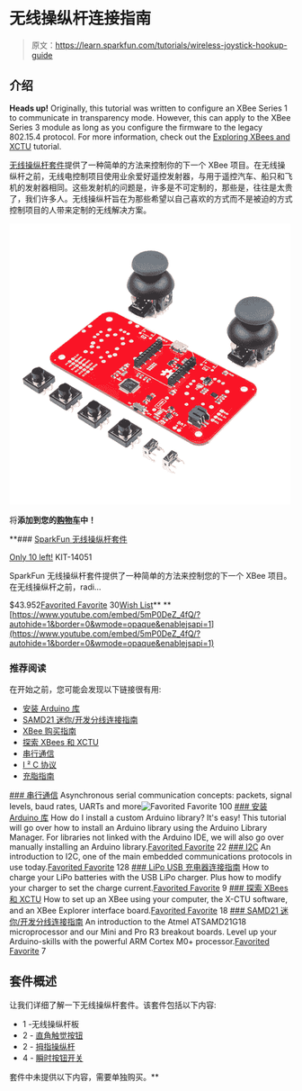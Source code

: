 # 无线操纵杆连接指南

> 原文：<https://learn.sparkfun.com/tutorials/wireless-joystick-hookup-guide>

## 介绍

**Heads up!** Originally, this tutorial was written to configure an XBee Series 1 to communicate in transparency mode. However, this can apply to the XBee Series 3 module as long as you configure the firmware to the legacy 802.15.4 protocol. For more information, check out the [Exploring XBees and XCTU](https://learn.sparkfun.com/tutorials/exploring-xbees-and-xctu) tutorial.

[无线操纵杆套件](https://www.sparkfun.com/products/14051)提供了一种简单的方法来控制你的下一个 XBee 项目。在无线操纵杆之前，无线电控制项目使用业余爱好遥控发射器，与用于遥控汽车、船只和飞机的发射器相同。这些发射机的问题是，许多是不可定制的，那些是，往往是太贵了，我们许多人。无线操纵杆旨在为那些希望以自己喜欢的方式而不是被迫的方式控制项目的人带来定制的无线解决方案。

[![SparkFun Wireless Joystick Kit](img/662427ebdf31844d19b1690a024aa423.png)](https://www.sparkfun.com/products/14051) 

将**添加到您的[购物车](https://www.sparkfun.com/cart)中！**

 **### [SparkFun 无线操纵杆套件](https://www.sparkfun.com/products/14051)

[Only 10 left!](https://learn.sparkfun.com/static/bubbles/ "only 10 left!") KIT-14051

SparkFun 无线操纵杆套件提供了一种简单的方法来控制您的下一个 XBee 项目。在无线操纵杆之前，radi…

$43.952[Favorited Favorite](# "Add to favorites") 30[Wish List](# "Add to wish list")** **[https://www.youtube.com/embed/5mP0DeZ_4fQ/?autohide=1&border=0&wmode=opaque&enablejsapi=1](https://www.youtube.com/embed/5mP0DeZ_4fQ/?autohide=1&border=0&wmode=opaque&enablejsapi=1)

### 推荐阅读

在开始之前，您可能会发现以下链接很有用:

*   [安装 Arduino 库](https://learn.sparkfun.com/tutorials/installing-an-arduino-library)
*   [SAMD21 迷你/开发分线连接指南](https://learn.sparkfun.com/tutorials/samd21-minidev-breakout-hookup-guide)
*   [XBee 购买指南](https://www.sparkfun.com/pages/xbee_guide)
*   [探索 XBees 和 XCTU](https://learn.sparkfun.com/tutorials/exploring-xbees-and-xctu)
*   [串行通信](https://learn.sparkfun.com/tutorials/serial-communication)
*   [I ² C 协议](https://learn.sparkfun.com/tutorials/i2c)
*   [充脂指南](https://learn.sparkfun.com/tutorials/lipo-usb-charger-hookup-guide)

[](https://learn.sparkfun.com/tutorials/serial-communication) [### 串行通信](https://learn.sparkfun.com/tutorials/serial-communication) Asynchronous serial communication concepts: packets, signal levels, baud rates, UARTs and more![Favorited Favorite](# "Add to favorites") 100[](https://learn.sparkfun.com/tutorials/installing-an-arduino-library) [### 安装 Arduino 库](https://learn.sparkfun.com/tutorials/installing-an-arduino-library) How do I install a custom Arduino library? It's easy! This tutorial will go over how to install an Arduino library using the Arduino Library Manager. For libraries not linked with the Arduino IDE, we will also go over manually installing an Arduino library.[Favorited Favorite](# "Add to favorites") 22[](https://learn.sparkfun.com/tutorials/i2c) [### I2C](https://learn.sparkfun.com/tutorials/i2c) An introduction to I2C, one of the main embedded communications protocols in use today.[Favorited Favorite](# "Add to favorites") 128[](https://learn.sparkfun.com/tutorials/lipo-usb-charger-hookup-guide) [### LiPo USB 充电器连接指南](https://learn.sparkfun.com/tutorials/lipo-usb-charger-hookup-guide) How to charge your LiPo batteries with the USB LiPo charger. Plus how to modify your charger to set the charge current.[Favorited Favorite](# "Add to favorites") 9[](https://learn.sparkfun.com/tutorials/exploring-xbees-and-xctu) [### 探索 XBees 和 XCTU](https://learn.sparkfun.com/tutorials/exploring-xbees-and-xctu) How to set up an XBee using your computer, the X-CTU software, and an XBee Explorer interface board.[Favorited Favorite](# "Add to favorites") 18[](https://learn.sparkfun.com/tutorials/samd21-minidev-breakout-hookup-guide) [### SAMD21 迷你/开发分线连接指南](https://learn.sparkfun.com/tutorials/samd21-minidev-breakout-hookup-guide) An introduction to the Atmel ATSAMD21G18 microprocessor and our Mini and Pro R3 breakout boards. Level up your Arduino-skills with the powerful ARM Cortex M0+ processor.[Favorited Favorite](# "Add to favorites") 7

## 套件概述

让我们详细了解一下无线操纵杆套件。该套件包括以下内容:

*   1 -无线操纵杆板
*   2 - [直角触觉按钮](https://www.sparkfun.com/products/10791)
*   2 - [拇指操纵杆](https://www.sparkfun.com/products/9032)
*   4 - [瞬时按钮开关](https://www.sparkfun.com/products/9190)

套件中未提供以下内容，需要单独购买。**